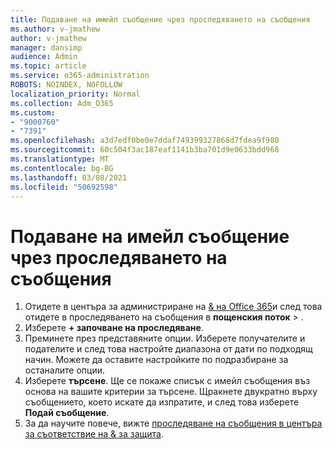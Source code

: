 ```yaml
---
title: Подаване на имейл съобщение чрез проследяването на съобщения
ms.author: v-jmathew
author: v-jmathew
manager: dansimp
audience: Admin
ms.topic: article
ms.service: o365-administration
ROBOTS: NOINDEX, NOFOLLOW
localization_priority: Normal
ms.collection: Adm_O365
ms.custom:
- "9000760"
- "7391"
ms.openlocfilehash: a3d7edf0be0e7ddaf749399327868d7fdea9f980
ms.sourcegitcommit: 60c504f3ac187eaf1141b3ba701d9e0633bdd968
ms.translationtype: MT
ms.contentlocale: bg-BG
ms.lasthandoff: 03/08/2021
ms.locfileid: "50692598"
---
```

# <a name="submit-an-email-message-using-message-trace"></a>Подаване на имейл съобщение чрез проследяването на съобщения

1. Отидете в центъра за администриране на [& на Office 365](https://go.microsoft.com/fwlink/p/?linkid=2077143)и след това отидете в проследяването на съобщения в **пощенския поток**  >  [](https://go.microsoft.com/fwlink/?linkid=2101048).
2. Изберете **+ започване на проследяване**.
3. Преминете през представяните опции. Изберете получателите и подателите и след това настройте диапазона от дати по подходящ начин. Можете да оставите настройките по подразбиране за останалите опции.
4. Изберете **търсене**. Ще се покаже списък с имейл съобщения въз основа на вашите критерии за търсене. Щракнете двукратно върху съобщението, което искате да изпратите, и след това изберете **Подай съобщение**.
5. За да научите повече, вижте [проследяване на съобщения в центъра за съответствие на & за защита](https://go.microsoft.com/fwlink/?linkid=2101557).
